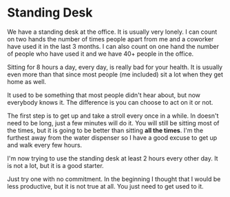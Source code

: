 # Standing Desk

We have a standing desk at the office. It is usually very lonely. I can count on two hands the number of times people apart from me and a coworker have used it in the last 3 months. I can also count on one hand the number of people who have used it and we have 40+ people in the office.

Sitting for 8 hours a day, every day, is really bad for your health. It is usually even more than that since most people (me included) sit a lot when they get home as well.

It used to be something that most people didn't hear about, but now everybody knows it. The difference is you can choose to act on it or not.

The first step is to get up and take a stroll every once in a while. In doesn't need to be long, just a few minutes will do it. You will still be sitting most of the times, but it is going to be better than sitting **all the times**. I'm the furthest away from the water dispenser so I have a good excuse to get up and walk every few hours.

I'm now trying to use the standing desk at least 2 hours every other day. It is not a lot, but it is a good starter.

Just try one with no commitment. In the beginning I thought that I would be less productive, but it is not true at all. You just need to get used to it.